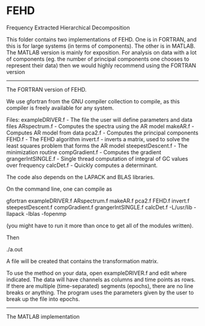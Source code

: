 # FEHD
Frequency Extracted Hierarchical Decomposition

This folder contains two implementations of FEHD. One is in FORTRAN, and this is for large systems (in terms of components). The other is in MATLAB. The MATLAB version is mainly for exposition. For analysis on data with a lot of components (eg. the number of principal components one chooses to represent their data) then we would highly recommend using the FORTRAN version 


-------------------------------------------------------------------------------------------------------------------
The FORTRAN version of FEHD.

We use gfortran from the GNU compiler collection to compile, as this compiler is freely available for any system. 

Files:
exampleDRIVER.f - The file the user will define parameters and data files
ARspectrum.f - Computes the spectra using the AR model
makeAR.f - Computes AR model from data
pca2.f - Computes the principal components
FEHD.f - The FEHD algorithm
invert.f - inverts a matrix, used to solve the least squares problem that
    forms the AR model
steepestDescent.f - The minimization routine
compGradient.f - Computes the gradient
grangerIntSINGLE.f - Single thread computation of integral of GC values over
    frequency
calcDet.f - Quickly computes a determinant.

The code also depends on the LAPACK and BLAS libraries. 

On the command line, one can compile as 

gfortran exampleDRIVER.f ARspectrum.f makeAR.f pca2.f FEHD.f invert.f 
steepestDescent.f compGradient.f grangerIntSINGLE.f calcDet.f -L/usr/lib 
-llapack -lblas -fopenmp

(you might have to run it more than once to get all of the modules written).

Then 

./a.out

A file will be created that contains the transformation matrix.

To use the method on your data, open exampleDRIVER.f and edit where indicated.
The data will have channels as columns and time points as rows. If there are
multiple (time-separated) segments (epochs), there are no line breaks or 
anything. The program uses the parameters given by the user to break up
the file into epochs.


----------------------------------------------
The MATLAB implementation

